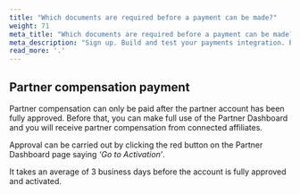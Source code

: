 ```yaml
---
title: "Which documents are required before a payment can be made?"
weight: 71
meta_title: "Which documents are required before a payment can be made? - MultiSafepay Docs"
meta_description: "Sign up. Build and test your payments integration. Explore our products and services. Use our API Reference, SDKs, and wrappers. Get support."
read_more: '.'
---
```


## Partner compensation payment

Partner compensation can only be paid after the partner account has been fully approved. Before that, you can make full use of the Partner Dashboard and you will receive partner compensation from connected affiliates.

Approval can be carried out by clicking the red button on the Partner Dashboard page saying _‘Go to Activation’_.

It takes an average of 3 business days before the account is fully approved and activated.